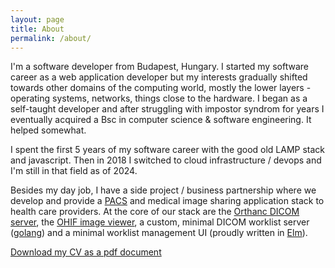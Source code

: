 ```yaml
---
layout: page
title: About
permalink: /about/
---
```


I'm a software developer from Budapest, Hungary.
I started my software career as a web application developer but my interests
gradually shifted towards other domains of the computing world,
mostly the lower layers - operating systems, networks, things close to the hardware.
I began as a self-taught developer and after struggling with impostor syndrom for years I
eventually acquired a Bsc in computer science & software engineering. It helped somewhat.

I spent the first 5 years of my software career with the good old LAMP stack and javascript.
Then in 2018 I switched to cloud infrastructure / devops and I'm still in that field as of 2024.

Besides my day job, I have a side project / business partnership where we develop and provide
a [PACS][pacs] and medical image sharing application stack to health care providers.
At the core of our stack are the [Orthanc DICOM server][orthanc], the [OHIF image viewer][ohif],
a custom, minimal DICOM worklist server ([golang][golang])
and a minimal worklist management UI (proudly written in [Elm][elm]).

[Download my CV as a pdf document][cv-link]

[cv-link]: https://github.com/whage/whage.github.io/raw/master/media/andras_sallai_cv_2023_09.pdf
[pacs]: https://en.wikipedia.org/wiki/Picture_archiving_and_communication_system
[orthanc]: https://www.orthanc-server.com/
[ohif]: https://ohif.org/
[elm]: https://elm-lang.org/
[golang]: https://go.dev/
